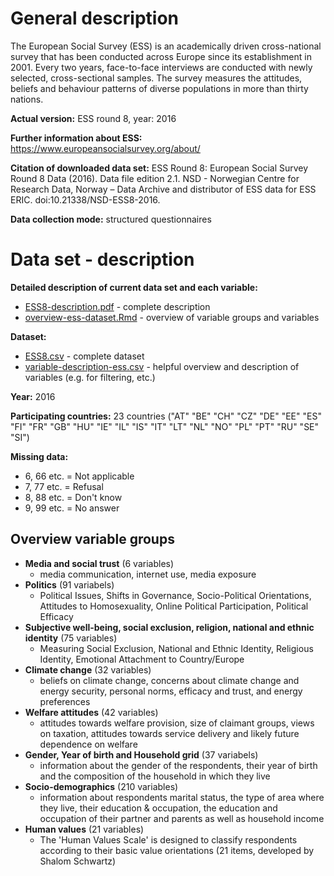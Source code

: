 # General description

The European Social Survey (ESS) is an academically driven cross-national survey that has been conducted across Europe since its establishment in 2001. Every two years, face-to-face interviews are conducted with newly selected, cross-sectional samples. The survey measures the attitudes, beliefs and behaviour patterns of diverse populations in more than thirty nations.

**Actual version:** 
ESS round 8, year: 2016

**Further information about ESS:** 
https://www.europeansocialsurvey.org/about/ 

**Citation of downloaded data set:** 
ESS Round 8: European Social Survey Round 8 Data (2016). Data file edition 2.1. NSD - Norwegian Centre for Research Data, Norway – Data Archive and distributor of ESS data for ESS ERIC. doi:10.21338/NSD-ESS8-2016.

**Data collection mode:**
structured questionnaires

# Data set - description

**Detailed description of current data set and each variable:**

- [ESS8-description.pdf](../ESS8-description.pdf) - complete description
- [overview-ess-dataset.Rmd](../overview-ess-dataset.Rmd) - overview of variable groups and variables

**Dataset:**

- [ESS8.csv](../ESS8.csv) - complete dataset
- [variable-description-ess.csv](../variable-description-ess.csv) - helpful overview and description of variables (e.g. for filtering, etc.)

**Year:** 
2016

**Participating countries:** 
23 countries ("AT" "BE" "CH" "CZ" "DE" "EE" "ES" "FI" "FR" "GB" "HU" "IE" "IL" "IS" "IT" "LT" "NL" "NO" "PL" "PT" "RU" "SE" "SI")

**Missing data:**

- 6, 66 etc. = Not applicable
- 7, 77 etc. = Refusal
- 8, 88 etc. = Don't know
- 9, 99 etc. = No answer

## Overview variable groups

- **Media and social trust** (6 variables)
  + media communication, internet use, media exposure
- **Politics** (91 variabels)
  + Political Issues, Shifts in Governance, Socio-Political Orientations, Attitudes to Homosexuality, Online Political Participation, Political Efficacy
- **Subjective well-being, social exclusion, religion, national and ethnic identity** (75 variables)
  + Measuring Social Exclusion, National and Ethnic Identity, Religious Identity, Emotional Attachment to Country/Europe
- **Climate change** (32 variables)
  + beliefs on climate change, concerns about climate change and energy security, personal norms, efficacy and trust, and energy preferences
- **Welfare attitudes** (42 variables)
  + attitudes towards welfare provision, size of claimant groups, views on taxation, attitudes towards service delivery and likely future dependence on welfare
- **Gender, Year of birth and Household grid** (37 variabels)
  + information about the gender of the respondents, their year of birth and the composition of the household in which they live
- **Socio-demographics** (210 variables)
  + information about respondents marital status, the type of area where they live, their education & occupation, the education and occupation of their partner and parents as well as household income
- **Human values** (21 variables)
  + The 'Human Values Scale' is designed to classify respondents according to their basic value orientations (21 items, developed by Shalom Schwartz)
